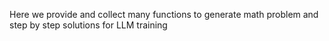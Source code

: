 
Here we provide and collect many functions to generate math problem and step by step solutions for LLM training
